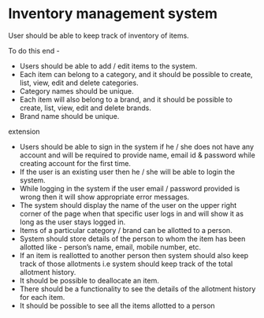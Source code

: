 # Inventory management system
User should be able to keep track of inventory of items.

To do this end -
* Users should be able to add / edit items to the system.
* Each item can belong to a category, and it should be possible to create, list, view, edit and delete categories.
* Category names should be unique.
* Each item will also belong to a brand, and it should be possible to create, list, view, edit and delete brands.
* Brand name should be unique.

extension
* Users should be able to sign in the system if he / she does not have any account and will be required to provide name, email id & password while creating account for the first time.
* If the user is an existing user then he / she will be able to login the system.
* While logging in the system if the user email / password provided is wrong then it will show appropriate error messages.
* The system should display the name of the user on the upper right corner of the page when that specific user logs in and will show it as long as the user stays logged in.
* Items of a particular category / brand can be allotted to a person.
* System should store details of the person to whom the item has been allotted like - person’s name, email, mobile number, etc.
* If an item is reallotted to another person then system should also keep track of those allotments i.e system should keep track of the total allotment history.
* It should be possible to deallocate an item.
* There should be a functionality to see the details of the allotment history for each item.
* It should be possible to see all the items allotted to a person
